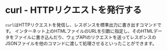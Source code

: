 # curl - HTTPリクエストを発行する
`curl`はHTTPリクエストを発信し、レスポンスを標準出力に書き出すコマンドです。
インターネット上のHTMLファイルのURLを引数に指定し、そのHTMLデータをファイルに書き込んだり、ウェブAPIのリクエストを送ってレスポンスのJSONファイルを他のコマンドに渡して処理させるといったことができます。
